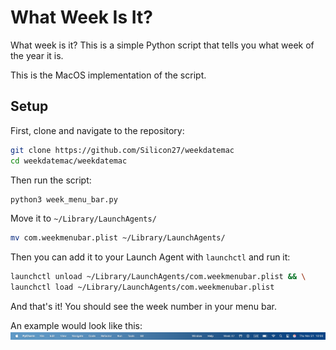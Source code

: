 # What Week Is It?

What week is it? This is a simple Python script that tells you what week of the year it is.

This is the MacOS implementation of the script.

## Setup
First, clone and navigate to the repository:
```bash
git clone https://github.com/Silicon27/weekdatemac
cd weekdatemac/weekdatemac
```

Then run the script:
```bash
python3 week_menu_bar.py
```

Move it to `~/Library/LaunchAgents/`
```bash
mv com.weekmenubar.plist ~/Library/LaunchAgents/
```

Then you can add it to your Launch Agent with `launchctl` and run it:
```bash
launchctl unload ~/Library/LaunchAgents/com.weekmenubar.plist && \
launchctl load ~/Library/LaunchAgents/com.weekmenubar.plist
```

And that's it! You should see the week number in your menu bar.

An example would look like this: 
![Week Date Mac](/demo.png)
